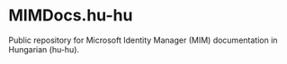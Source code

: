# MIMDocs.hu-hu
Public repository for Microsoft Identity Manager (MIM) documentation in Hungarian (hu-hu). <!--reject-->
<!--reject-->
